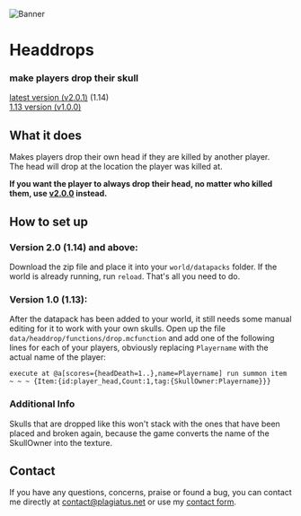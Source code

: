 ![Banner](https://raw.githubusercontent.com/Plagiatus/datapacks/master/headdrops/banner.png "Itemchallenge")

# Headdrops
### make players drop their skull

[latest version (v2.0.1)](https://github.com/Plagiatus/datapacks/raw/master/headdrops/Headdrops_v2.0.1.zip) (1.14)  
[1.13 version (v1.0.0)](https://github.com/Plagiatus/datapacks/raw/master/headdrops/headdrops_v1.0.0.zip)

## What it does

Makes players drop their own head if they are killed by another player.  
The head will drop at the location the player was killed at.

**If you want the player to always drop their head, no matter who killed them, use [v2.0.0](https://github.com/Plagiatus/datapacks/raw/master/headdrops/Headdrops_v2.0.0.zip) instead.**

## How to set up


### Version 2.0 (1.14) and above: 
Download the zip file and place it into your `world/datapacks` folder. If the world is already running, run `reload`. That's all you need to do.  

### Version 1.0 (1.13):
After the datapack has been added to your world, it still needs some manual editing for it to work with your own skulls.
Open up the file `data/headdrop/functions/drop.mcfunction` and add one of the following lines for each of your players, obviously replacing `Playername` with the actual name of the player:

    execute at @a[scores={headDeath=1..},name=Playername] run summon item ~ ~ ~ {Item:{id:player_head,Count:1,tag:{SkullOwner:Playername}}}
	
### Additional Info

Skulls that are dropped like this won't stack with the ones that have been placed and broken again, because the game converts the name of the SkullOwner into the texture.

## Contact

If you have any questions, concerns, praise or found a bug, you can contact me directly at [contact@plagiatus.net](mailto:contact@plagiatus.net) or use my [contact form](http://plagiatus.net/#contact).
